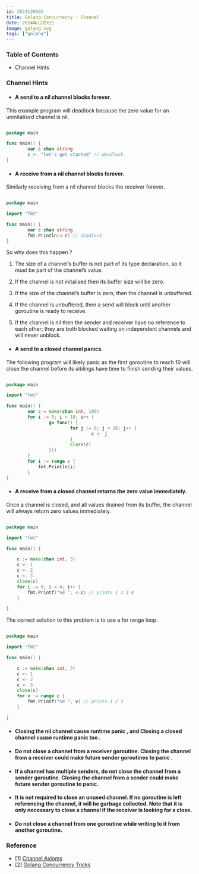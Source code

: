 ```yaml
---
id: 2024120601
title: Golang Concurrency - Channel
date: 2024年12月6日
image: golang.svg
tags: ["golang"]
---
```



### Table of Contents

- Channel Hints


### Channel Hints

- #### A send to a nil channel blocks forever. ####

This example program will deadlock because the zero value for an uninitalised channel is nil.

``` go 

package main

func main() {
        var c chan string
        c <- "let's get started" // deadlock
}

```

- #### A receive from a nil channel blocks forever. ####

Similarly receiving from a nil channel blocks the receiver forever.

``` go 

package main

import "fmt"

func main() {
        var c chan string
        fmt.Println(<-c) // deadlock
}

```

So why does this happen ? 

1) The size of a channel’s buffer is not part of its type declaration, so it must be part of the channel’s value.

2) If the channel is not initalised then its buffer size will be zero.

3) If the size of the channel’s buffer is zero, then the channel is unbuffered.

4) If the channel is unbuffered, then a send will block until another goroutine is ready to receive.

5) If the channel is nil then the sender and receiver have no reference to each other; they are both blocked waiting on independent channels and will never unblock.


- #### A send to a closed channel panics. ####

The following program will likely panic as the first goroutine to reach 10 will close the channel before its siblings have time to finish sending their values.

``` go 

package main

import "fmt"

func main() {
        var c = make(chan int, 100)
        for i := 0; i < 10; i++ {
                go func() {
                        for j := 0; j < 10; j++ {
                                c <- j
                        }
                        close(c)
                }()
        }
        for i := range c {
            fmt.Println(i)
        }
}

```


- #### A receive from a closed channel returns the zero value immediately. ####

Once a channel is closed, and all values drained from its buffer, the channel will always return zero values immediately.

``` go 

package main

import "fmt"

func main() {

    c := make(chan int, 3)
    c <- 1
    c <- 2
    c <- 3
    close(c)
    for i := 0; i < 4; i++ {
        fmt.Printf("%d ", <-c) // prints 1 2 3 0
    }

}

```

The correct solution to this problem is to use a for range loop.

``` go 

package main

import "fmt"

func main() {

    c := make(chan int, 3)
    c <- 1
    c <- 2
    c <- 3
    close(c)
    for v := range c {
        fmt.Printf("%d ", v) // prints 1 2 3
    }

}

```


- #### Closing the nil channel cause runtime panic , and Closing a closed channel cause runtime panic too . ####

- #### Do not close a channel from a receiver goroutine. Closing the channel from a receiver could make future sender goroutines to panic . ####

- #### If a channel has multiple senders, do not close the channel from a sender goroutine. Closing the channel from a sender could make future sender goroutine to panic. ####

- #### It is not required to close an unused channel. If no goroutine is left referencing the channel, it will be garbage collected. Note that it is only necessary to close a channel if the receiver is looking for a close. #### 

- #### Do not close a channel from one goroutine while writing to it from another goroutine. ####


### Reference

- [1] [Channel Axioms](https://dave.cheney.net/2014/03/19/channel-axioms/)
- [2] [Golang Concurrency Tricks](https://udhos.github.io/golang-concurrency-tricks/)